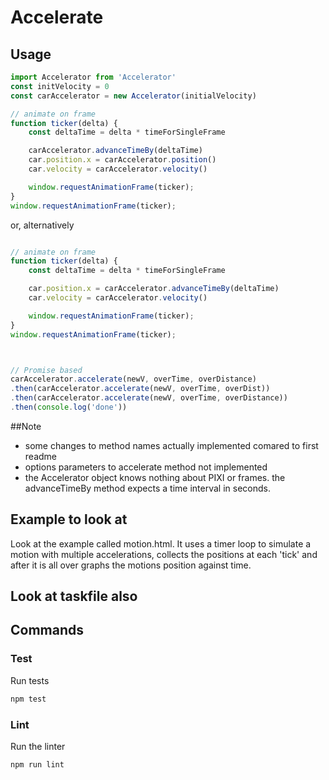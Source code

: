 # Accelerate


## Usage

```js
import Accelerator from 'Accelerator'
const initVelocity = 0
const carAccelerator = new Accelerator(initialVelocity)

// animate on frame
function ticker(delta) {
	const deltaTime = delta * timeForSingleFrame

    carAccelerator.advanceTimeBy(deltaTime)
    car.position.x = carAccelerator.position()
    car.velocity = carAccelerator.velocity()

    window.requestAnimationFrame(ticker);
}
window.requestAnimationFrame(ticker);

```
or, alternatively

```js

// animate on frame
function ticker(delta) {
	const deltaTime = delta * timeForSingleFrame

    car.position.x = carAccelerator.advanceTimeBy(deltaTime)
    car.velocity = carAccelerator.velocity()

    window.requestAnimationFrame(ticker);
}
window.requestAnimationFrame(ticker);



// Promise based
carAccelerator.accelerate(newV, overTime, overDistance)
.then(carAccelerator.accelerate(newV, overTime, overDist))
.then(carAccelerator.accelerate(newV, overTime, overDistance))
.then(console.log('done'))

```
##Note
-	some changes to method names actually implemented comared to first readme
-	options parameters to accelerate method not implemented
-	the Accelerator object knows nothing about PIXI or frames. the advanceTimeBy method expects a time interval in seconds.

## Example to look at
Look at the example called motion.html. It uses a timer loop to simulate a motion with multiple accelerations, collects the
positions at each 'tick' and after it is all over graphs the motions position against time.

## Look at taskfile also

## Commands

### Test

Run tests

```bash
npm test
```

### Lint

Run the linter

```bash
npm run lint
```